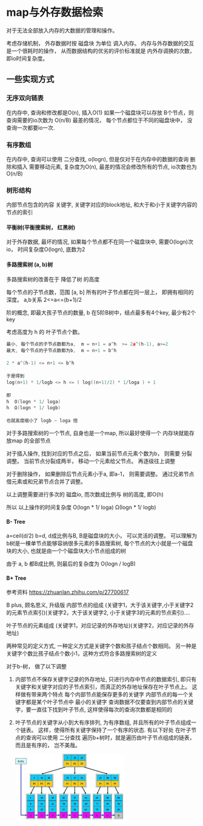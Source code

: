 # map与外存数据检索

对于无法全部放入内存的大数据的管理和操作。

考虑存储机制， 外存数据时按 磁盘块  为单位 调入内存。
内存与外存数据的交互是一个很耗时的操作， 从而数据结构的优劣的评价标准就是 内外存调换的次数， 即io时间复杂度。

## 一些实现方式

### 无序双向链表
在内存中, 查询和修改都是O(n), 插入O(1)
如果一个磁盘块可以存放 B个节点，则 查询需要的io次数为 O(n/B)
最差的情况， 每个节点都位于不同的磁盘块中， 没查询一次都要io一次.

### 有序数组
在内存中, 查询可以使用 二分查找, o(logn), 但是仅对于在内存中的数据的查询
删除和插入 需要移动元素, 复杂度为O(n), 最差的情况会修改所有的节点, io次数也为 O(n/B)

### 树形结构
内部节点包含的内容 关键字, 关键字对应的block地址, 和大于和小于关键字内容的节点的索引

#### 平衡树(平衡搜索树， 红黑树)
对于外存数据, 最坏的情况, 如果每个节点都不在同一个磁盘块中, 需要O(logn)次io， 时间复杂度O(logn), 底数为2

#### 多路搜索树 (a, b)树
多路搜索树的改善在于 降低了树 的高度

每个节点的子节点数，范围 [a, b]
所有的叶子节点都在同一层上， 即拥有相同的深度。
a,b关系  2<=a<=(b+1)/2

阶的概念, 即最大孩子节点的数量, b
    在5阶B树中，结点最多有4个key, 最少有2个key

考虑高度为 h 的 叶子节点个数。
```cpp
最小, 每个节点的子节点数都为a,  m = n+1 = a^h  >= 2a^(h-1), a>=2
最大, 每个节点的子节点数都为b,  m = n+1 = b^h

2 * a^(h-1) <= n+1 <= b^h

于是得到
log(n+1) * 1/logb <= h <= ( log((n+1)/2) * 1/loga ) + 1

即
h  O(logn * 1/ loga)
h  Ω(logn * 1/ logb)

也就高度缩小了 logb ~ loga 倍
```

对于多路搜索树的一个节点, 自身也是一个map, 所以最好使得一个 内存块就能存放map 的全部节点

对于插入操作, 找到对应的节点之后， 如果当前节点元素个数为b， 则需要 分裂调整。
当前节点分裂成两半， 移动一个元素给父节点。 再逐级往上调整

对于删除操作， 如果删除后节点元素小于a, 即a-1， 则需要调整。
通过兄弟节点借元素或和兄弟节点合并了调整。

以上调整需要进行多次的 磁盘io, 而次数成比例与 树的高度, 即O(h)

所以 以上操作的时间复杂度
O(logn * 1/ loga)
Ω(logn * 1/ logb)

#### B- Tree
a=ceil(d/2) b=d, d成比例与B, B是磁盘块的大小， 可以灵活的调整。
可以理解为 b树是一棵单节点能够容纳很多元素的多路搜索树, 每个节点的大小就是一个磁盘块的大小, 也就是由一个个磁盘块大小节点组成的树

由于 a, b 都B成比例, 则最后的复杂度为
O(logn / logB)

#### B+ Tree
参考资料 https://zhuanlan.zhihu.com/p/27700617

B plus, 顾名思义, 升级版
内部节点的组成
    (关键字1，大于该关键字,小于关键字2的元素节点索引)(关键字2，大于该关键字2, 小于关键字3的元素的节点索引)....

叶子节点的元素组成
    (关键字1，对应记录的外存地址)(关键字2，对应记录的外存地址)

两种常见的定义方式,
一种定义方式是关键字个数和孩子结点个数相同。
另一种是关键字个数比孩子结点个数小1，这种方式符合多路搜索树的定义

对于b-树， 做了以下调整
1. 内部节点不保存关键字记录的外存地址, 只进行内存中节点的数据索引, 即只有关键字和关键字对应的子节点索引，而真正的外存地址保存在叶子节点上。 这样做有带来两个特点
    每个内部节点能保存更多的关键字
    内部节点的每一个关键字都是某个叶子节点中 最小的关键字
    查询数据不仅要查到内部节点的关键字，要一直往下找到叶子节点, 这样使得每次的查询次数都是相同的

2. 叶子节点的关键字从小到大有序排列, 为有序数组, 并且所有的叶子节点组成一个链表。 这样，使得所有关键字保持了一个有序的状态. 有以下好处
    在叶子节点的查询可以使用 二分查找
    遍历b+树时，就是遍历由叶子节点组成的链表， 而且是有序的， 岂不美哉。

    ![b+ tree](../media/b+tree.jpg)
